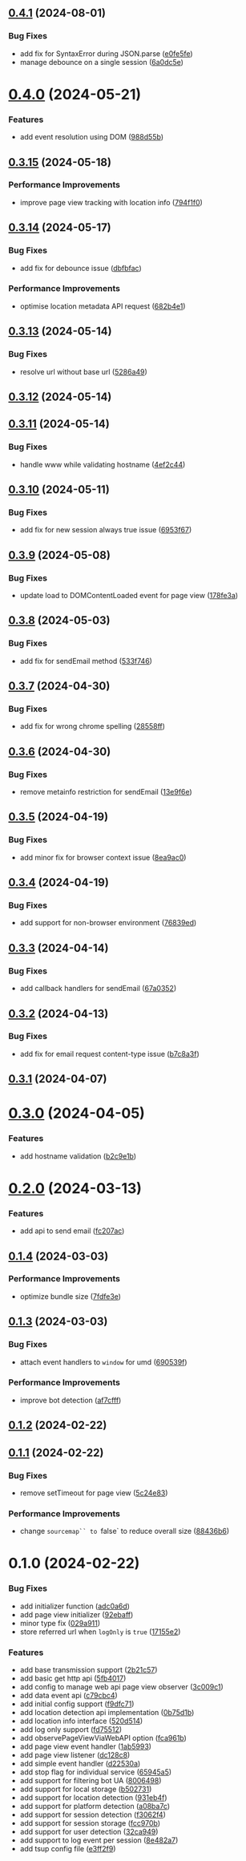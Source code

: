 

## [0.4.1](https://github.com/bloomscorp/bloomsight.js/compare/v0.4.0...v0.4.1) (2024-08-01)


### Bug Fixes

* add fix for SyntaxError during JSON.parse ([e0fe5fe](https://github.com/bloomscorp/bloomsight.js/commit/e0fe5fe5c2dd5987cb70a91e05c8f0e8838c3d61))
* manage debounce on a single session ([6a0dc5e](https://github.com/bloomscorp/bloomsight.js/commit/6a0dc5e5d1e05029066e286429a11ae0d2f55627))

# [0.4.0](https://github.com/bloomscorp/bloomsight.js/compare/v0.3.15...v0.4.0) (2024-05-21)


### Features

* add event resolution using DOM ([988d55b](https://github.com/bloomscorp/bloomsight.js/commit/988d55b51082356423e4ab12be3d34b5f6e3f022))

## [0.3.15](https://github.com/bloomscorp/bloomsight.js/compare/v0.3.14...v0.3.15) (2024-05-18)


### Performance Improvements

* improve page view tracking with location info ([794f1f0](https://github.com/bloomscorp/bloomsight.js/commit/794f1f0242e99fb936e4645444b34d9f546a4db9))

## [0.3.14](https://github.com/bloomscorp/bloomsight.js/compare/v0.3.13...v0.3.14) (2024-05-17)


### Bug Fixes

* add fix for debounce issue ([dbfbfac](https://github.com/bloomscorp/bloomsight.js/commit/dbfbfac3ad699102b38c2d8951ae87b5cc6051c9))


### Performance Improvements

* optimise location metadata API request ([682b4e1](https://github.com/bloomscorp/bloomsight.js/commit/682b4e18f856b6a264c348de8418c81a3ac42d5c))

## [0.3.13](https://github.com/bloomscorp/bloomsight.js/compare/v0.3.12...v0.3.13) (2024-05-14)


### Bug Fixes

* resolve url without base url ([5286a49](https://github.com/bloomscorp/bloomsight.js/commit/5286a4986c2bd3d181e5727b5016d2b69249f282))

## [0.3.12](https://github.com/bloomscorp/bloomsight.js/compare/v0.3.11...v0.3.12) (2024-05-14)

## [0.3.11](https://github.com/bloomscorp/bloomsight.js/compare/v0.3.10...v0.3.11) (2024-05-14)


### Bug Fixes

* handle www while validating hostname ([4ef2c44](https://github.com/bloomscorp/bloomsight.js/commit/4ef2c4404a7ccc4808aa11888931563e278197c6))

## [0.3.10](https://github.com/bloomscorp/bloomsight.js/compare/v0.3.9...v0.3.10) (2024-05-11)


### Bug Fixes

* add fix for new session always true issue ([6953f67](https://github.com/bloomscorp/bloomsight.js/commit/6953f67565231447e301a5f4bad60778d36b9e75))

## [0.3.9](https://github.com/bloomscorp/bloomsight.js/compare/v0.3.8...v0.3.9) (2024-05-08)


### Bug Fixes

* update load to DOMContentLoaded event for page view ([178fe3a](https://github.com/bloomscorp/bloomsight.js/commit/178fe3ab1d8d32530b85a02621a6c66c306c0c66))

## [0.3.8](https://github.com/bloomscorp/bloomsight.js/compare/v0.3.7...v0.3.8) (2024-05-03)


### Bug Fixes

* add fix for sendEmail method ([533f746](https://github.com/bloomscorp/bloomsight.js/commit/533f746bd5e5c217715ee95f37638635a49c30b7))

## [0.3.7](https://github.com/bloomscorp/bloomsight.js/compare/v0.3.6...v0.3.7) (2024-04-30)


### Bug Fixes

* add fix for wrong chrome spelling ([28558ff](https://github.com/bloomscorp/bloomsight.js/commit/28558ff25edd91ad53df15c75cb8f63626c1fbba))

## [0.3.6](https://github.com/bloomscorp/bloomsight.js/compare/v0.3.5...v0.3.6) (2024-04-30)


### Bug Fixes

* remove metainfo restriction for sendEmail ([13e9f6e](https://github.com/bloomscorp/bloomsight.js/commit/13e9f6ea9db979177fe9d64cbcc1f0bbf34e3af0))

## [0.3.5](https://github.com/bloomscorp/bloomsight.js/compare/v0.3.4...v0.3.5) (2024-04-19)


### Bug Fixes

* add minor fix for browser context issue ([8ea9ac0](https://github.com/bloomscorp/bloomsight.js/commit/8ea9ac0eb2b27a664ada940d00d246019b839064))

## [0.3.4](https://github.com/bloomscorp/bloomsight.js/compare/v0.3.3...v0.3.4) (2024-04-19)


### Bug Fixes

* add support for non-browser environment ([76839ed](https://github.com/bloomscorp/bloomsight.js/commit/76839ed9648cbe1c95ff0beb71cd414200bcbf3f))

## [0.3.3](https://github.com/bloomscorp/bloomsight.js/compare/v0.3.2...v0.3.3) (2024-04-14)


### Bug Fixes

* add callback handlers for sendEmail ([67a0352](https://github.com/bloomscorp/bloomsight.js/commit/67a0352efdbf713a82d1db31cd15de1374ecf393))

## [0.3.2](https://github.com/bloomscorp/bloomsight.js/compare/v0.3.1...v0.3.2) (2024-04-13)


### Bug Fixes

* add fix for email request content-type issue ([b7c8a3f](https://github.com/bloomscorp/bloomsight.js/commit/b7c8a3f728bf87bcd12b92e68777cc803821096f))

## [0.3.1](https://github.com/bloomscorp/bloomsight.js/compare/v0.3.0...v0.3.1) (2024-04-07)

# [0.3.0](https://github.com/bloomscorp/bloomsight.js/compare/v0.2.0...v0.3.0) (2024-04-05)


### Features

* add hostname validation ([b2c9e1b](https://github.com/bloomscorp/bloomsight.js/commit/b2c9e1b7c930a67c2e802bcfada0d19b72036e2e))

# [0.2.0](https://github.com/bloomscorp/bloomsight.js/compare/v0.1.4...v0.2.0) (2024-03-13)


### Features

* add api to send email ([fc207ac](https://github.com/bloomscorp/bloomsight.js/commit/fc207ac46bcc043bb910df265ade3172f54d558a))

## [0.1.4](https://github.com/bloomscorp/bloomsight.js/compare/v0.1.3...v0.1.4) (2024-03-03)


### Performance Improvements

* optimize bundle size ([7fdfe3e](https://github.com/bloomscorp/bloomsight.js/commit/7fdfe3e08af52c2f08a7f137044976326dde7f75))

## [0.1.3](https://github.com/bloomscorp/bloomsight.js/compare/v0.1.2...v0.1.3) (2024-03-03)


### Bug Fixes

* attach event handlers to `window` for umd ([690539f](https://github.com/bloomscorp/bloomsight.js/commit/690539fb0c36352a85dbbf3737bff4a7d289020a))


### Performance Improvements

* improve bot detection ([af7cfff](https://github.com/bloomscorp/bloomsight.js/commit/af7cfff87ba144d76b674de81a3326391fb5bd47))

## [0.1.2](https://github.com/bloomscorp/bloomsight.js/compare/v0.1.1...v0.1.2) (2024-02-22)

## [0.1.1](https://github.com/bloomscorp/bloomsight.js/compare/v0.1.0...v0.1.1) (2024-02-22)


### Bug Fixes

* remove setTimeout for page view ([5c24e83](https://github.com/bloomscorp/bloomsight.js/commit/5c24e83bf1e5d335256ab590e63c8f0e8bd175fe))


### Performance Improvements

* change `sourcemap`` to `false` to reduce overall size ([88436b6](https://github.com/bloomscorp/bloomsight.js/commit/88436b6adabf75f45cb9259869f25f8bd0fe88fb))

# 0.1.0 (2024-02-22)


### Bug Fixes

* add initializer function ([adc0a6d](https://github.com/bloomscorp/bloomsight.js/commit/adc0a6d142ac87057cf958be8352711e59969fa1))
* add page view initializer ([92ebaff](https://github.com/bloomscorp/bloomsight.js/commit/92ebaffe121996ca6ec9b10b23569c901535ef38))
* minor type fix ([029a911](https://github.com/bloomscorp/bloomsight.js/commit/029a9115a0f6e99eb08485add36e2b75c526b7f0))
* store referred url when `logOnly` is `true` ([17155e2](https://github.com/bloomscorp/bloomsight.js/commit/17155e2c94c629341b6b6734ad6357d7f73a4851))


### Features

* add base transmission support ([2b21c57](https://github.com/bloomscorp/bloomsight.js/commit/2b21c573600783883590086cf13772b9dae1b4f4))
* add basic get http api ([5fb4017](https://github.com/bloomscorp/bloomsight.js/commit/5fb4017dba0a231fff5cba2c5e26126d21dcf206))
* add config to manage web api page view observer ([3c009c1](https://github.com/bloomscorp/bloomsight.js/commit/3c009c1cf67f2458c87924c261365cc06e8fe4f2))
* add data event api ([c79cbc4](https://github.com/bloomscorp/bloomsight.js/commit/c79cbc4a3c2713d67faf90e04fe2dfc18c2774c0))
* add initial config support ([f9dfc71](https://github.com/bloomscorp/bloomsight.js/commit/f9dfc712f41cb506413eca6c9a16b264bc310b9c))
* add location detection api implementation ([0b75d1b](https://github.com/bloomscorp/bloomsight.js/commit/0b75d1b6b722bb53e0914f95a4096104d1d7e06d))
* add location info interface ([520d514](https://github.com/bloomscorp/bloomsight.js/commit/520d514de4402e6b46487495e603c2277dc59af3))
* add log only support ([fd75512](https://github.com/bloomscorp/bloomsight.js/commit/fd755123e13de2bf7dc712eee31fa62db422d831))
* add observePageViewViaWebAPI option ([fca961b](https://github.com/bloomscorp/bloomsight.js/commit/fca961bd33130ff9bcef4c195d4911079d51494f))
* add page view event handler ([1ab5993](https://github.com/bloomscorp/bloomsight.js/commit/1ab59933477ce4227a2da7e4bba38e6ddcf8c337))
* add page view listener ([dc128c8](https://github.com/bloomscorp/bloomsight.js/commit/dc128c8625788a70cc8bccf13e9a70f8d3b4a727))
* add simple event handler ([d22530a](https://github.com/bloomscorp/bloomsight.js/commit/d22530a5b987c0bf4a64cb320b6de38226a879e9))
* add stop flag for individual service ([65945a5](https://github.com/bloomscorp/bloomsight.js/commit/65945a5870c0aa515cd215e68e1c1be989de2e5c))
* add support for filtering bot UA ([8006498](https://github.com/bloomscorp/bloomsight.js/commit/800649845c8728633dbc44e70bf1af6b5175c97a))
* add support for local storage ([b502731](https://github.com/bloomscorp/bloomsight.js/commit/b5027311b19e76652998166fec35391b3882260b))
* add support for location detection ([931eb4f](https://github.com/bloomscorp/bloomsight.js/commit/931eb4f57e3025ab1887cfb8769f0be986511066))
* add support for platform detection ([a08ba7c](https://github.com/bloomscorp/bloomsight.js/commit/a08ba7c013578e3f217aa90f6ab796f644cf8c37))
* add support for session detection ([f3062f4](https://github.com/bloomscorp/bloomsight.js/commit/f3062f4624264e00be633c0f0008aeb02f1a69c6))
* add support for session storage ([fcc970b](https://github.com/bloomscorp/bloomsight.js/commit/fcc970b65e6ce99f712b9798a48651f298817bd0))
* add support for user detection ([32ca949](https://github.com/bloomscorp/bloomsight.js/commit/32ca94933f0c20fa66811dca4425ccf6ae50b88c))
* add support to log event per session ([8e482a7](https://github.com/bloomscorp/bloomsight.js/commit/8e482a78fa03980e2c8d70fdd2a4fd47cce00787))
* add tsup config file ([e3ff2f9](https://github.com/bloomscorp/bloomsight.js/commit/e3ff2f96681fab21264d08feb1c85eb3be5311d9))
